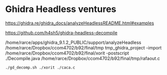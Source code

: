 # Ghidra Headless ventures

https://ghidra.re/ghidra_docs/analyzeHeadlessREADME.html#examples

https://github.com/h4sh5/ghidra-headless-decompile

/home/rarce/apps/ghidra_9.1.2_PUBLIC/support/analyzeHeadless /home/rarce/Dropbox/ccom4702/b92/final/tmp tmp_ghidra_project -import /home/rarce/Dropbox/ccom4702/b92/final/xorit  -postscript ./Decompile.java /home/rarce/Dropbox/ccom4702/b92/final/tmp/rafaout.c


```
./gd_decomp.sh ./xorit ./caca.c
```
